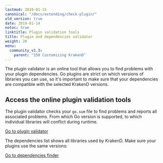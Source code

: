 ```yaml
---
lastmod: 2019-01-15
canonical: "/docs/extending/check-plugin/"
old_version: true
date: 2019-01-14
notoc: true
linktitle: Plugin validation tools
title: Plugin and dependencies validator
weight: 20
menu:
  community_v1.3:
    parent: "150 Customizing KrakenD"
---
```


The plugin validator is an online tool that allows you to find problems with your plugin dependencies. Go plugins are strict on which versions of libraries you can use, so it's important to make sure that your dependencies are compatible with the selected KrakenD versions.

## Access the online plugin validation tools

The plugin validator checks your `go.sum` file to find problems and reports all associated problems. From which Go version is supported, to which individual libraries will conflict during runtime.

<a class="btn btn-secondary btn-lg" href="https://plugin-tools.krakend.io/validate">Go to plugin validator</a>

The dependencies list shows all libraries used by KrakenD. Make sure your plugins use the same versions:

<a class="btn btn-secondary btn-lg" href="https://plugin-tools.krakend.io">Go to dependencies finder</a>
